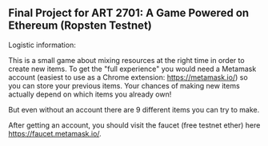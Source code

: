 Final Project for ART 2701: A Game Powered on Ethereum (Ropsten Testnet)
---------------
Logistic information:

This is a small game about mixing resources at the right time in order to create new items. To get the "full experience" you would need a Metamask account (easiest to use as a Chrome extension: https://metamask.io/) so you can store your previous items. Your chances of making new items actually depend on which items you already own!

But even without an account there are 9 different items you can try to make.


After getting an account, you should visit the faucet (free testnet ether) here https://faucet.metamask.io/. 
